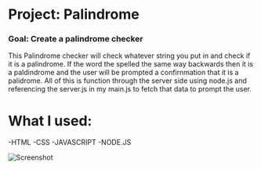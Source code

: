 #  Project: Palindrome

### Goal: Create a palindrome checker

This Palindrome checker will check whatever string you put in and check if it is a palindrome. If the word the spelled the same way backwards then it is a paldindrome and the user will be prompted a confirnmation that it is a palidrome. All of this is function through the server side using node.js and referencing the server.js in my main.js to fetch that data to prompt the user. 

# What I used:
-HTML
-CSS
-JAVASCRIPT
-NODE.JS

 ![Screenshot](coinFlipPic.jpg)
